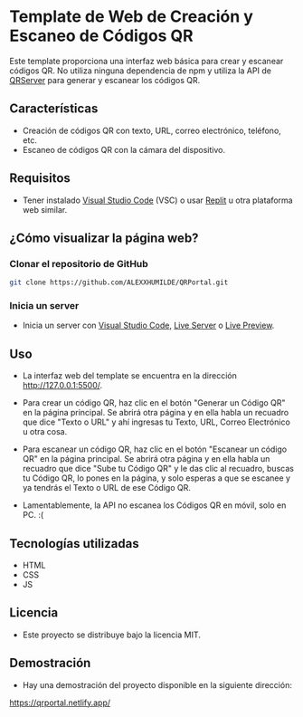 # Template de Web de Creación y Escaneo de Códigos QR

Este template proporciona una interfaz web básica para crear y escanear códigos QR. No utiliza ninguna dependencia de npm y utiliza la API de [QRServer](https://api.qrserver.com/) para generar y escanear los códigos QR.

## Características

- Creación de códigos QR con texto, URL, correo electrónico, teléfono, etc.
- Escaneo de códigos QR con la cámara del dispositivo.

## Requisitos

- Tener instalado [Visual Studio Code](https://code.visualstudio.com/) (VSC) o usar [Replit](https://replit.com/) u otra plataforma web similar.

## ¿Cómo visualizar la página web?

### Clonar el repositorio de GitHub

```bash
git clone https://github.com/ALEXXHUMILDE/QRPortal.git
```

### Inicia un server
- Inicia un server con [Visual Studio Code](https://code.visualstudio.com/), [Live Server](https://marketplace.visualstudio.com/items?itemName=ritwickdey.LiveServer) o [Live Preview](https://marketplace.visualstudio.com/items?itemName=ms-vscode.live-server).

## Uso
- La interfaz web del template se encuentra en la dirección http://127.0.0.1:5500/.

- Para crear un código QR, haz clic en el botón "Generar un Código QR" en la página principal. Se abrirá otra página y en ella habla un recuadro que dice "Texto o URL" y ahí ingresas tu Texto, URL, Correo Electrónico u otra cosa.

- Para escanear un código QR, haz clic en el botón "Escanear un código QR" en la página principal. Se abrirá otra página y en ella habla un recuadro que dice "Sube tu Código QR" y le das clic al recuadro, buscas tu Código QR, lo pones en la página, y solo esperas a que se escanee y ya tendrás el Texto o URL de ese Código QR.

- Lamentablemente, la API no escanea los Códigos QR en móvil, solo en PC. :(

## Tecnologías utilizadas

- HTML
- CSS
- JS

## Licencia 

- Este proyecto se distribuye bajo la licencia MIT. 

## Demostración

- Hay una demostración del proyecto disponible en la siguiente dirección:

https://qrportal.netlify.app/
